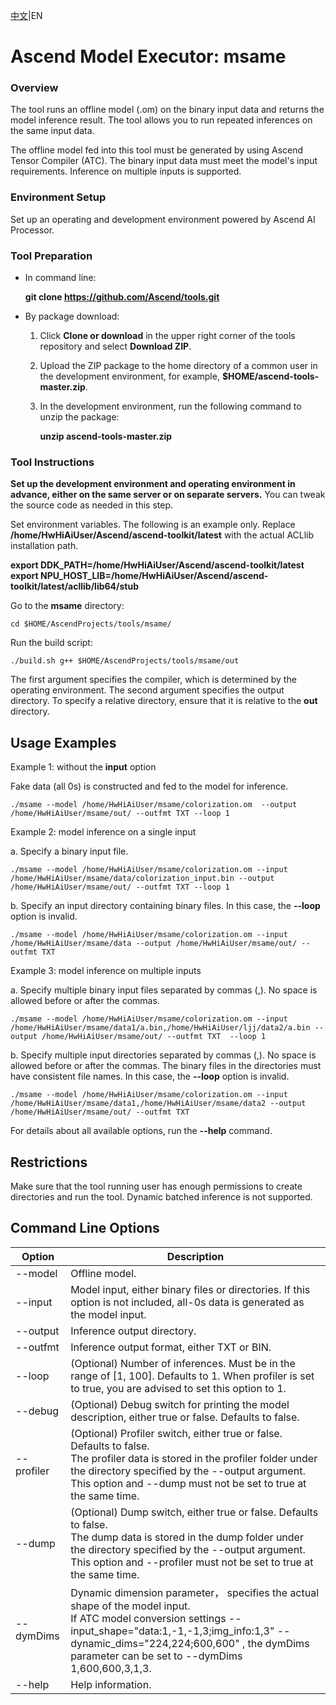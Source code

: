[中文](https://github.com/Ascend/tools/blob/master/msame/Readme_cn.md)|EN

# Ascend Model Executor: msame

### Overview

The tool runs an offline model (.om) on the binary input data and returns the model inference result. The tool allows you to run repeated inferences on the same input data.

The offline model fed into this tool must be generated by using Ascend Tensor Compiler (ATC). The binary input data must meet the model's input requirements. Inference on multiple inputs is supported.

### Environment Setup

Set up an operating and development environment powered by Ascend AI Processor. 

### Tool Preparation

- In command line:

  **git clone https://github.com/Ascend/tools.git**

- By package download:

  1. Click **Clone or download** in the upper right corner of the tools repository and select **Download ZIP**.

  2. Upload the ZIP package to the home directory of a common user in the development environment, for example, **$HOME/ascend-tools-master.zip**.

  3. In the development environment, run the following command to unzip the package:

     **unzip ascend-tools-master.zip**

### Tool Instructions
**Set up the development environment and operating environment in advance, either on the same server or on separate servers.** 
You can tweak the source code as needed in this step.

Set environment variables. The following is an example only. Replace **/home/HwHiAiUser/Ascend/ascend-toolkit/latest** with the actual ACLlib installation path.

**export DDK\_PATH=/home/HwHiAiUser/Ascend/ascend-toolkit/latest**
**export NPU\_HOST\_LIB=/home/HwHiAiUser/Ascend/ascend-toolkit/latest/acllib/lib64/stub**

Go to the **msame** directory:

```
cd $HOME/AscendProjects/tools/msame/
```

Run the build script:

```
./build.sh g++ $HOME/AscendProjects/tools/msame/out
```

The first argument specifies the compiler, which is determined by the operating environment. 
The second argument specifies the output directory. To specify a relative directory, ensure that it is relative to the **out** directory.

## Usage Examples

Example 1: without the **input** option

Fake data (all 0s) is constructed and fed to the model for inference.

```
./msame --model /home/HwHiAiUser/msame/colorization.om  --output /home/HwHiAiUser/msame/out/ --outfmt TXT --loop 1
```

Example 2: model inference on a single input

a. Specify a binary input file.

```
./msame --model /home/HwHiAiUser/msame/colorization.om --input /home/HwHiAiUser/msame/data/colorization_input.bin --output /home/HwHiAiUser/msame/out/ --outfmt TXT --loop 1
```

b. Specify an input directory containing binary files. In this case, the **--loop** option is invalid.

```
./msame --model /home/HwHiAiUser/msame/colorization.om --input /home/HwHiAiUser/msame/data --output /home/HwHiAiUser/msame/out/ --outfmt TXT
```

Example 3: model inference on multiple inputs

a. Specify multiple binary input files separated by commas (,). No space is allowed before or after the commas.

```
./msame --model /home/HwHiAiUser/msame/colorization.om --input /home/HwHiAiUser/msame/data1/a.bin,/home/HwHiAiUser/ljj/data2/a.bin --output /home/HwHiAiUser/msame/out/ --outfmt TXT  --loop 1
```

b. Specify multiple input directories separated by commas (,). No space is allowed before or after the commas. The binary files in the directories must have consistent file names. In this case, the **--loop** option is invalid.

```
./msame --model /home/HwHiAiUser/msame/colorization.om --input /home/HwHiAiUser/msame/data1,/home/HwHiAiUser/msame/data2 --output /home/HwHiAiUser/msame/out/ --outfmt TXT
```

For details about all available options, run the **--help** command.

## Restrictions

Make sure that the tool running user has enough permissions to create directories and run the tool. 
Dynamic batched inference is not supported.

## Command Line Options

| Option| Description
|----------|----------
| --model| Offline model.
| --input| Model input, either binary files or directories. If this option is not included, all-0s data is generated as the model input.
| --output| Inference output directory.
| --outfmt| Inference output format, either TXT or BIN.
| --loop| (Optional) Number of inferences. Must be in the range of \[1, 100]. Defaults to 1. When profiler is set to true, you are advised to set this option to 1.
| --debug| (Optional) Debug switch for printing the model description, either true or false. Defaults to false.
| --profiler| (Optional) Profiler switch, either true or false. Defaults to false.<br> The profiler data is stored in the profiler folder under the directory specified by the --output argument. This option and --dump must not be set to true at the same time.
| --dump| (Optional) Dump switch, either true or false. Defaults to false.<br> The dump data is stored in the dump folder under the directory specified by the --output argument. This option and --profiler must not be set to true at the same time.
| --dymDims  | Dynamic dimension parameter， specifies the actual shape of the model input. <br>If ATC model conversion settings --input_shape="data:1,-1,-1,3;img_info:1,3" --dynamic_dims="224,224;600,600" , the dymDims parameter can be set to --dymDims 1,600,600,3,1,3.
| --help| Help information.